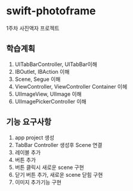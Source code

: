# swift-photoframe
1주차 사진액자 프로젝트

## 학습계획
1. UITabBarController, UITabBar이해
2. IBOutlet, IBAction 이해
3. Scene, Segue 이해
4. ViewController, ViewController Container 이헤
5. UIImageView, UIImage 이해
6. UIImagePickerController 이해

## 기능 요구사항
1. app project 생성
2. TabBar Controller 생성후 Scene 연결
3. 레이블 추가
4. 버튼 추가
5. 버튼 클릭시 새로운 scene 구현
6. 닫기 버튼 추가, 새로운 scene 닫힘 구현
7. 이미지 추가기능 구현

